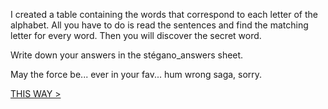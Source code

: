 
I created a table containing the words that correspond to each letter of the alphabet.
All you have to do is read the sentences and find the matching letter for every word.
Then you will discover the secret word.

Write down your answers in the stégano_answers sheet.

May the force be... ever in your fav...
hum wrong saga, sorry.


[THIS WAY >](2021-nouveau_media-projet/groupe3/page/4-stégano_Trithème.md)

